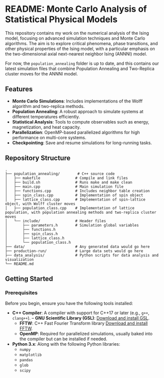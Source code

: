 # README: Monte Carlo Analysis of Statistical Physical Models
This repository contains my work on the numerical analysis of the Ising model, focusing on advanced simulation techniques and Monte Carlo algorithms. The aim is to explore critical phenomena, phase transitions, and other physical properties of the Ising model, with a particular emphasis on the two-dimensional axial next-nearest neighbor Ising (ANNNI) model.

For now, the `population_annealing` folder is up to date, and this contains our latest simulation files that combine Population Annealing and Two-Replica cluster moves for the ANNNI model.

## Features

- **Monte Carlo Simulations**: Includes implementations of the Wolff algorithm and two-replica methods.
- **Population Annealing**: A robust approach to simulate systems at different temperatures efficiently.
- **Statistical Analysis**: Tools to compute observables such as energy, magnetization, and heat capacity.
- **Parallelization**: OpenMP-based parallelized algorithms for high performance on multi-core systems.
- **Checkpointing**: Save and resume simulations for long-running tasks.

## Repository Structure

```plaintext
.
├── population_annealing/        # C++ source code
│   ├── makefile                # Compile and link files
│   ├── build.sh                # Runs make and make clean 
│   ├── main.cpp                # Main simulation file
│   ├── functions.cpp           # Includes neighbor table creation
│   ├── spin_class.cpp          # Implementation of spin object
│   ├── lattice_class.cpp       # Implementation of spin-lattice object, with Wolff cluster moves
│   ├── population_class.cpp    # Implementation of lattice population, with population annealing methods and two-replica cluster moves
│   └── include/                # Header files
│       ├── parameters.h        # Simulation global variables
│       ├── functions.h      
│       ├── spin_class.h      
│       ├── lattice_class.h      
│       └── population_class.h      
├── data/                       # Any generated data would go here
├── production-run/             # Large data sets would go here
├── data_analysis/              # Python scripts for data analysis and visualization
└── README.md          
```
## Getting Started
### Prerequisites

Before you begin, ensure you have the following tools installed:

- **C++ Compiler**: A compiler with support for C++17 or later (e.g., `g++`, `clang++`).
  – **GNU Scientific Library (GSL)**: [Download and install GSL](https://www.gnu.org/software/gsl/).
  - **FFTW**: C++ Fast Fourier Transform library [Download and install FFTW](https://www.fftw.org).
  - **OpenMP**: Required for parallelized simulations, usually baked into the compiler but can be installed if needed.
- **Python 3.x**: Along with the following Python libraries:
  - `numpy`
  - `matplotlib`
  - `pandas`
  - `glob`
  - `scipy`



